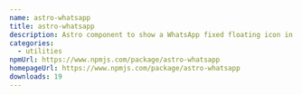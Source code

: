```yaml
---
name: astro-whatsapp
title: astro-whatsapp
description: Astro component to show a WhatsApp fixed floating icon in your website.
categories:
  - utilities
npmUrl: https://www.npmjs.com/package/astro-whatsapp
homepageUrl: https://www.npmjs.com/package/astro-whatsapp
downloads: 19
---
```

